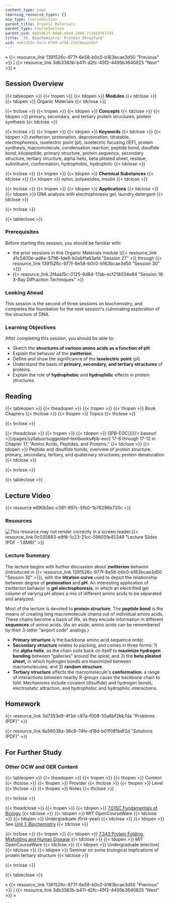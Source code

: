 ```yaml
---
content_type: page
learning_resource_types: []
ocw_type: CourseSection
parent_title: Organic Materials
parent_type: CourseSection
parent_uid: 0ab5962f-08b0-e5dd-2488-7c3659767245
title: '31. Biochemistry: Protein Structure'
uid: 4e61d15e-9ac5-67d9-af48-23d7beaa16b7
---
```


« {{< resource_link 1391526c-977f-6e58-b0c0-b163bcae3d50 "Previous" >}} | {{< resource_link 3db3383b-b411-d2fc-45f2-4495b3640825 "Next" >}} »

Session Overview
----------------

{{< tableopen >}}
{{< tropen >}}
{{< tdopen >}}
**Modules**
{{< tdclose >}}
{{< tdopen >}}
Organic Materials
{{< tdclose >}}

{{< trclose >}}
{{< tropen >}}
{{< tdopen >}}
**Concepts**
{{< tdclose >}}
{{< tdopen >}}
primary, secondary, and tertiary protein structures; protein synthesis
{{< tdclose >}}

{{< trclose >}}
{{< tropen >}}
{{< tdopen >}}
**Keywords**
{{< tdclose >}}
{{< tdopen >}}
zwitterion, protonation, deprotonation, titratable, electrophoresis, isoelectric point (pI), isoelectric focusing (IEF), protein synthesis, macromolecule, condensation reaction, peptide bond, disulfide bond, kilopeptide, primary structure, protein sequence, secondary structure, tertiary structure, alpha helix, beta pleated sheet, residue, substituent, conformation, hydrophobic, hydrophilic
{{< tdclose >}}

{{< trclose >}}
{{< tropen >}}
{{< tdopen >}}
**Chemical Substances**
{{< tdclose >}}
{{< tdopen >}}
nylon, polyamides, insulin
{{< tdclose >}}

{{< trclose >}}
{{< tropen >}}
{{< tdopen >}}
**Applications**
{{< tdclose >}}
{{< tdopen >}}
DNA analysis with electrophoresis gel, laundry detergent
{{< tdclose >}}

{{< trclose >}}

{{< tableclose >}}

### Prerequisites

Before starting this session, you should be familiar with:

*   the prior sessions in this Organic Materials module ({{< resource_link d1c5400e-ad6e-5796-fde9-b0ebffa63afd "Session 27" >}} through {{< resource_link 1391526c-977f-6e58-b0c0-b163bcae3d50 "Session 30" >}})
*   {{< resource_link 2f4aa15c-0125-9d84-17ab-ecf218034e84 "Session 18: X-Ray Diffraction Techniques" >}}

### Looking Ahead

This session is the second of three sessions on biochemistry, and completes the foundation for the next session's culminating exploration of the structure of DNA.

### Learning Objectives

After completing this session, you should be able to:

*   Sketch the **structures of various amino acids as a function of pH**.
*   Explain the behavior of the **zwitterion**.
*   Define and show the significance of the **isoelectric point** (pI).
*   Understand the basis of **primary, secondary, and tertiary structures** of proteins.
*   Explain the role of **hydrophobic** and **hydrophilic** effects in protein structures.

Reading
-------

{{< tableopen >}}
{{< theadopen >}}
{{< tropen >}}
{{< thopen >}}
Book Chapters
{{< thclose >}}
{{< thopen >}}
Topics
{{< thclose >}}

{{< trclose >}}

{{< theadclose >}}
{{< tropen >}}
{{< tdopen >}}
[\[PB-EOC\]]({{< baseurl >}}/pages/syllabus/suggested-textbooks#pb-eoc) 17-6 through 17-12 in Chapter 17, "Amino Acids, Peptides, and Proteins."
{{< tdclose >}}
{{< tdopen >}}
Peptide and disulfide bonds; overview of protein structure; primary, secondary, tertiary, and quaternary structures; protein denaturation
{{< tdclose >}}

{{< trclose >}}

{{< tableclose >}}

Lecture Video
-------------

{{< resource e690b5ec-c561-897c-5fb0-1b76296e720c >}}

### Resources

![This resource may not render correctly in a screen reader.](/images/inacessible.gif){{< resource_link 0c035893-e9f8-1c23-21cc-59605fe45349 "Lecture Slides (PDF - 1.8MB)" >}}

### Lecture Summary

The lecture begins with further discussion about **zwitterion** behavior (introduced in {{< resource_link 1391526c-977f-6e58-b0c0-b163bcae3d50 "Session 30" >}}), with the **titration curve** used to depict the relationship between degree of **protonation** and **pH**. An interesting application of zwitterion behavior is **gel electrophoresis**, in which an electrified gel column of varying pH allows a mix of different amino acids to be separated and analyzed.

Most of the lecture is devoted to **protein structure**. The **peptide bond** is the means of creating long macromolecule chains out of individual amino acids. These chains become a basis of life, as they encode information in different **sequences** of amino acids. (As an aside, amino acids can be remembered by their 3-letter "airport code" analogs.)

*   **Primary structure** is the backbone amino acid sequence order.
*   **Secondary structure** relates to packing, and comes in three forms: 1) the **alpha helix**, as the chain coils back on itself to **maximize hydrogen bonding** between "galleries" around the spiral; and 2) the **beta pleated sheet,** in which hydrogen bonds are maximized between macromolecules; and 3) **random structure**.
*   **Tertiary structure** affects the macromolecule's **conformation**: a range of interactions between nearby R-groups cause the backbone chain to fold. Mechanisms include covalent (disulfide) and hydrogen bonds, electrostatic attraction, and hydrophobic and hydrophilic interactions.

Homework
--------

{{< resource_link 3d7353e9-4f3d-c87a-f008-55a6bf2bb7da "Problems (PDF)" >}}

{{< resource_link 8a56038a-36c8-74fe-d18d-b01f081bdf2d "Solutions (PDF)" >}}

For Further Study
-----------------

### Other OCW and OER Content

{{< tableopen >}}
{{< theadopen >}}
{{< tropen >}}
{{< thopen >}}
Content
{{< thclose >}}
{{< thopen >}}
Provider
{{< thclose >}}
{{< thopen >}}
Level
{{< thclose >}}
{{< thopen >}}
Notes
{{< thclose >}}

{{< trclose >}}

{{< theadclose >}}
{{< tropen >}}
{{< tdopen >}}
[7.01SC Fundamentals of Biology](/courses/7-01sc-fundamentals-of-biology-fall-2011)
{{< tdclose >}}
{{< tdopen >}}
MIT OpenCourseWare
{{< tdclose >}}
{{< tdopen >}}
Undergraduate (first-year)
{{< tdclose >}}
{{< tdopen >}}
See [Unit 1: Biochemistry](/courses/7-01sc-fundamentals-of-biology-fall-2011/pages/biochemistry)
{{< tdclose >}}

{{< trclose >}}
{{< tropen >}}
{{< tdopen >}}
[7.343 Protein Folding, Misfolding and Human Disease](/courses/7-343-when-development-goes-awry-how-cancer-co-opts-mechanisms-of-embryogensis-fall-2009)
{{< tdclose >}}
{{< tdopen >}}
MIT OpenCourseWare
{{< tdclose >}}
{{< tdopen >}}
Undergraduate (elective)
{{< tdclose >}}
{{< tdopen >}}
Seminar on some biological implications of protein tertiary structure
{{< tdclose >}}

{{< trclose >}}

{{< tableclose >}}

« {{< resource_link 1391526c-977f-6e58-b0c0-b163bcae3d50 "Previous" >}} | {{< resource_link 3db3383b-b411-d2fc-45f2-4495b3640825 "Next" >}} »